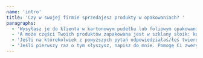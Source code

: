 ```yaml
---
name: 'intro'
title: 'Czy w swojej firmie sprzedajesz produkty w opakowaniach? '
paragraphs:
  - 'Wysyłasz je do klienta w kartonowym pudełku lub foliowym opakowaniu np. ubrania, książki, kalendarze?'
  - 'A może części Twoich produktów zapakowana jest w szklany słoik: kosmetyki, suplementy diety lub produkty do kąpieli?'
  - 'Jeśli na którekolwiek z powyższych pytań odpowiedziałaś/łeś twierdząco, tzn., że jesteś wprowadzającym produkty w opakowaniach na rynek i masz z tego tytułu obowiązki sprawozdawcze. Podlegasz również opłatom produktowym lub musisz osiągać poziomy recyklingu i odzysku dla wprowadzonych rodzajów opakowań.'
  - 'Jeśli pierwszy raz o tym słyszysz, napisz do mnie. Pomogę Ci zweryfikować zakres Twoich obowiązków i zaproponuję najlepsze rozwiązanie do ich realizacji. '
---
```

